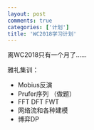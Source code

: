 ```yaml
---
layout: post
comments: true
categories: ['计划']
title: 'WC2018学习计划'
---
```


离WC2018只有一个月了……

雅礼集训：
 - Mobius反演
 - Prufer序列   （做题）
 - FFT DFT FWT
 - 网络流和各种建模
 - 博弈DP
<!--more-->
